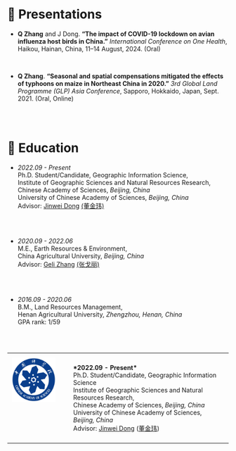 # 💬 Presentations
- **Q Zhang** and J Dong. **“The impact of COVID-19 lockdown on avian influenza host birds in China.”** *International Conference on One Health*, Haikou, Hainan, China, 11–14 August, 2024. (Oral) 
<br>

- **Q Zhang**. **“Seasonal and spatial compensations mitigated the effects of typhoons on maize in Northeast China in 2020.”** *3rd Global Land Programme (GLP) Asia Conference*, Sapporo, Hokkaido, Japan, Sept. 2021. (Oral, Online) 
<br>
<br>

# 📖 Education
- *2022.09 - Present*
<br/>Ph.D. Student/Candidate, Geographic Information Science,
<br/>Institute of Geographic Sciences and Natural Resources Research, <br/>Chinese Academy of Sciences, *Beijing, China*
<br/>University of Chinese Academy of Sciences, *Beijing, China*
<br/>Advisor: [Jinwei Dong](https://scholar.google.com/citations?user=2dDrv84AAAAJ&hl=en) [(董金玮)](https://igsnrr.cas.cn/sourcedb/zw/zjrck/kygg/zrdl/201703/t20170306_4755253.html)
<br>
<br>

- *2020.09 - 2022.06*
<br/>M.E., Earth Resources & Environment,
<br/>China Agricultural University, *Beijing, China*
<br/>Advisor: [Geli Zhang](https://scholar.google.com/citations?user=HewuvoUAAAAJ&hl=en) [(张戈丽)](https://clst.cau.edu.cn/art/2018/8/20/art_31196_581204.html)
<br>
<br>

- *2016.09 - 2020.06*
<br/>B.M., Land Resources Management,
<br/>Henan Agricultural University, *Zhengzhou, Henan, China*
<br/>GPA rank: 1/59
<br>
<br>

<table style="border-collapse: collapse; width: 100%;">
  <!-- Ph.D. 学习阶段 -->
  <tr style="border: none;">
    <td style="width: 120px; vertical-align: top; padding: 10px;">
      <img src="./images/CAS_LOGO2.jpg" alt="CAS Logo" width="100">
    </td>
    <td style="vertical-align: top; padding: 10px;">
      <p>
        <strong>*2022.09 - Present*</strong><br/>
        Ph.D. Student/Candidate, Geographic Information Science<br/>
        Institute of Geographic Sciences and Natural Resources Research,<br/>
        Chinese Academy of Sciences, <em>Beijing, China</em><br/>
        University of Chinese Academy of Sciences, <em>Beijing, China</em><br/>
        Advisor: <a href="https://scholar.google.com/citations?user=2dDrv84AAAAJ&hl=en">Jinwei Dong</a> (<a href="https://igsnrr.cas.cn/sourcedb/zw/zjrck/kygg/zrdl/201703/t20170306_4755253.html">董金玮</a>)
      </p>
    </td>
  </tr>